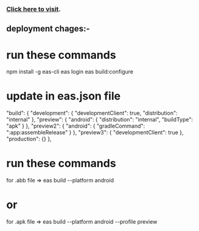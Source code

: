 ### [Click here to visit](https://expo.dev/accounts/ravi2611gupta/projects/CameraApp/builds/024c4291-23a8-4415-8fcd-85d65bf27c6b).


## deployment chages:-

# run these commands
npm install -g eas-cli
eas login
eas build:configure

# update in eas.json file
"build": {
    "development": {
      "developmentClient": true,
      "distribution": "internal"
    },
    "preview": {
      "android": {
        "distribution": "internal",
        "buildType": "apk"
      }
    },
    "preview2": {
      "android": {
        "gradleCommand": ":app:assembleRelease"
      }
    },
    "preview3": {
      "developmentClient": true
    },
    "production": {}
  },


# run these commands
for .abb file => 
eas build --platform android 
# or
for .apk file => 
eas build --platform android --profile preview